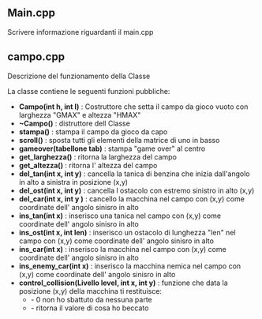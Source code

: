 <a name="main"></a>
## Main.cpp
Scrivere informazione riguardanti il main.cpp

<a name="Campo"></a>
## campo.cpp
Descrizione del funzionamento della Classe

La classe contiene le seguenti funzioni pubbliche:

 - **Campo(int h, int l)** : Costruttore che setta il campo da gioco vuoto con larghezza "GMAX" e altezza "HMAX"
 - **~Campo()** : distruttore dell Classe
 - **stampa()** : stampa il campo da gioco da capo
 - **scroll()** : sposta tutti gli elementi della matrice di uno in basso
 - **gameover(tabellone tab)** : stampa "game over" al centro
 - **get_larghezza()** : ritorna la larghezza del campo
 - **get_altezza()** : ritorna l' altezza del campo
 - **del_tan(int x, int y)** : cancella la tanica di benzina che inizia dall'angolo in alto a sinistra in posizione (x,y)
 - **del_ost(int x, int y)** : cancella l ostacolo con estremo sinistro in alto (x,y)
 - **del_car(int x, int y )** : cancello la macchina nel campo con (x,y) come coordinate dell' angolo sinisro in alto
 - **ins_tan(int x)** : inserisco una tanica nel campo con (x,y) come coordinate dell' angolo sinisro in alto
 - **ins_ost(int x, int len)** : inserisco un ostacolo di lunghezza "len" nel campo con (x,y) come coordinate dell' angolo sinisro in alto
 - **ins_car(int x)** : inserisco la macchina nel campo con (x,y) come coordinate dell' angolo sinisro in alto
 - **ins_enemy_car(int x)** : inserisco la macchina nemica nel campo con (x,y) come coordinate dell' angolo sinisro in alto
 - **control_collision(Livello level, int x, int y)** : funzione che data la posizione (x,y) della macchina ti restituisce:\
                <ul>
                <li>- 0 non ho sbattuto da nessuna parte</li>
                <li>- ritorna il valore di cosa ho beccato</li>
                </ul>